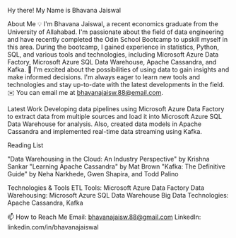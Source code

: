  Hy there! My Name is Bhavana Jaiswal

About Me
💡 I'm Bhavana Jaiswal, a recent economics graduate from the University of Allahabad. I'm passionate about the field of data engineering and have recently completed the Odin School Bootcamp to upskill myself in this area. During the bootcamp, I gained experience in statistics, Python, SQL, and various tools and technologies, including Microsoft Azure Data Factory, Microsoft Azure SQL Data Warehouse, Apache Cassandra, and Kafka.
🌱 I'm excited about the possibilities of using data to gain insights and make informed decisions. I'm always eager to learn new tools and technologies and stay up-to-date with the latest developments in the field.
✉️ You can email me at bhavanajaisw.88@email.com.

Latest Work
Developing data pipelines using Microsoft Azure Data Factory to extract data from multiple sources and load it into Microsoft Azure SQL Data Warehouse for analysis. Also, created data models in Apache Cassandra and implemented real-time data streaming using Kafka.

Reading List

"Data Warehousing in the Cloud: An Industry Perspective" by Krishna Sankar
"Learning Apache Cassandra" by Mat Brown
"Kafka: The Definitive Guide" by Neha Narkhede, Gwen Shapira, and Todd Palino

Technologies & Tools
ETL Tools: Microsoft Azure Data Factory
Data Warehousing: Microsoft Azure SQL Data Warehouse
Big Data Technologies: Apache Cassandra, Kafka


📫 How to Reach Me
Email: bhavanajaisw.88@gmail.com
LinkedIn: linkedin.com/in/bhavanajaiswal


